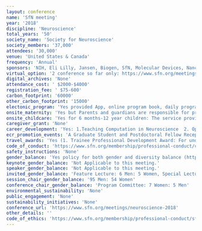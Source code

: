 ```yaml
---
layout: conference 
name: 'SfN meeting'
year: '2018'
discipline: 'Neuroscience'
total_years: '50'
society_name: 'Society for Neuroscience'
society_members: '37,000'
attendees: '30,000'
venue: 'United States & Canada'
frequency: 'Annual'
sponsors: 'NIH, Eli Lilly, Jansen, Biogen, SfN, Molecular Devices, Nancy Rutledge Zahniiser Fund, Bernice Grrafstein, Burroughs Wellcome Fund, Gruber, KOPF, AMGEN, eNeuro, Millipore Sigma'
virtual_option: '2 conference so far only: https://www.sfn.org/meetings/virtual-conferences/upcoming-conferences'
digital_archives: 'None'
attendance_cost: ' $2000-$4000'
registration_fee: ' $75-600'
carbon_footprint: '60000'
other_carbon_footprint: '15000'
electonic_program: 'Yes provided App, online program book, daily program books, Meeting planner and curated itineraries'
onsite_maternity: 'Yes but Parents and guardians are responsible for providing infant care supplies. The infant care room will be unsupervised. SfN will not be responsible for accidents or injuries that may occur in this room'
onsite_childcare: 'Yes for 6 months-12 year children: The service provider, KiddieCorp, is a national firm with more than 20 years of experience in on-site conference child care. KiddieCorp services will provide attendees with flexibility in their meeting schedules and a reliable, affordable and trustworthy option for child care during the annual meeting.'
caregiver_grant: 'None'
career_development: 'Yes: 1.Teaching Computation in Neuroscience  2. Optimize Your Grant Application: News You Can Use From the NIH  3. The Art of Building a Career  4. Advancing Your Career Through Effective Science Writing for the Public and Creating Eye-Catching Research Statements   5. Building a Neuroscience Career at a Teaching Focused Institution   6. Neuroscience Departments and Programs Workshop - Hiring and Promoting Faculty in the Era of Team Science   7. Science Management  8. Becoming a Resilient Scientist  9. Navigating Team Science  10. Bringing Genetic Diversity to Neuroscientific Research  11.How to Thrive as a Woman in Neuroscience  12.Getting Creative with Course-Based Research Experiences to Enhance Scholarship and Generate Publishable Data  13. Integrating Research and Teaching at Primarily Undergraduate Institutions  14. Imposter Syndrome: Confronting the Career Development Monster Hiding Under the Bed  15. Reproducibility for Everyone  16. Preparing for Your Career Away From the Bench: Essential Skills for Navigating Your Career Transition  17. '
ecr_promotion_events: 'A Graduate Student and Postdoctoral Fellow Reception'
travel_awards: 'Yes (1. Trainee Professional Development Award: For undergraduate students, graduate students, and postdoctoral fellows. Includes free registration and $1,000 - $2,000   2. Undergraduate Brain Awareness Travel Award: This award recognizes an undergraduate student who is involved in Brain Awareness Week. Includes free conference registration and a $750 travel stipend.  3. Science Journalism Student Award: For undergraduate or graduate students. Includes mentorship and covers travel expenses.'
code_of_conduct: 'https://www.sfn.org/membership/professional-conduct/code-of-conduct-at-sfn-events.'
safety_instructions: 'None'
gender_balance: 'Yes policy for both gender and diversity balance (https://www.sfn.org/meetings/meeting-policies-and-guidelines/guidelines-for-participating-in-sfn-events)'
keynote_gender_balance: 'Not Applicable to this meeting.'
speaker_gender_balance: 'Not Applicable to this meeting.'
invited_gender_balance: 'Feature Lecture: 6 Men: 5 Women, Special Lecture: 8 Men: 7 Women'
session_chair_gender_balance: '95 Men: 54 Women'
conference_chair_gender_balance: 'Program Committee: 7 Women: 5 Men'
environmental_sustainability: 'None'
public_engagement: 'None'
sustainability_initiatives: 'None'
conference_url: 'https://www.sfn.org/meetings/neuroscience-2018'
other_details: ''
code_of_ethics: 'https://www.sfn.org/membership/professional-conduct/sfn-ethics-policy'
---
```

